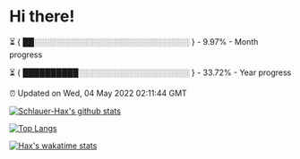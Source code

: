 # Hi there!

⏳ { ██░░░░░░░░░░░░░░░░░░░░░░░░░░░░ } - 9.97% - Month progress

⏳ { ██████████░░░░░░░░░░░░░░░░░░░░ } - 33.72% - Year progress

⏰ Updated on Wed, 04 May 2022 02:11:44 GMT


[![Schlauer-Hax's github stats](https://github-readme-stats.vercel.app/api?username=Schlauer-Hax&show_icons=true&theme=dark&count_private=true)](https://github.com/Schlauer-Hax)


[![Top Langs](https://github-readme-stats.vercel.app/api/top-langs/?username=Schlauer-Hax&layout=compact&theme=dark)](https://github.com/Schlauer-Hax?tab=repositories)


[![Hax's wakatime stats](https://github-readme-stats.vercel.app/api/wakatime?username=Hax&theme=dark)](https://wakatime.com/@Hax)

